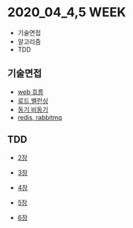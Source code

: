 # 2020_04_4,5 WEEK

- 기술면접
- 알고리즘
- TDD



## 기술면접

- [web 흐름]([https://velog.io/@jisoo1170/Web-%EB%8F%99%EC%9E%91-%EB%B0%A9%EC%8B%9D](https://velog.io/@jisoo1170/Web-동작-방식))
- [로드 밸런싱]([https://velog.io/@jisoo1170/Load-Balancing%EC%9D%B4%EB%9E%80](https://velog.io/@jisoo1170/Load-Balancing이란))
- [동기 비동기]([https://velog.io/@jisoo1170/%EB%8F%99%EA%B8%B0-%EB%B9%84%EB%8F%99%EA%B8%B0-%EC%B2%98%EB%A6%AC%EC%97%90-%EB%8C%80%ED%95%B4%EC%84%9C-%EC%95%8C%EC%95%84%EB%B3%B4%EC%9E%90](https://velog.io/@jisoo1170/동기-비동기-처리에-대해서-알아보자))
- [redis, rabbitmq]([https://velog.io/@jisoo1170/Redis-RabbitMQ-%EC%B0%A8%EC%9D%B4%EC%A0%90%EC%9D%84-%EC%95%8C%EC%95%84%EB%B3%B4%EC%9E%90](https://velog.io/@jisoo1170/Redis-RabbitMQ-차이점을-알아보자))



## TDD

- [2장]([https://velog.io/@jisoo1170/TDD-2%EC%9E%A5-unittest-%EB%AA%A8%EB%93%88%EC%9D%84-%EC%9D%B4%EC%9A%A9%ED%95%9C-%EA%B8%B0%EB%8A%A5-%ED%85%8C%EC%8A%A4%ED%8A%B8-%ED%99%95%EC%9E%A5](https://velog.io/@jisoo1170/TDD-2장-unittest-모듈을-이용한-기능-테스트-확장))
- [3장]([https://velog.io/@jisoo1170/TDD-3%EC%9E%A5-%EB%8B%A8%EC%9C%84-%ED%85%8C%EC%8A%A4%ED%8A%B8%EB%A5%BC-%EC%9D%B4%EC%9A%A9%ED%95%9C-%EA%B0%84%EB%8B%A8%ED%95%9C-%ED%99%88%ED%8E%98%EC%9D%B4%EC%A7%80-%ED%85%8C%EC%8A%A4%ED%8A%B8](https://velog.io/@jisoo1170/TDD-3장-단위-테스트를-이용한-간단한-홈페이지-테스트))

- [4장]([https://velog.io/@jisoo1170/TDD-4%EC%9E%A5-%EC%99%9C-%ED%85%8C%EC%8A%A4%ED%8A%B8%EB%A5%BC-%ED%95%98%EB%8A%94-%EA%B2%83%EC%9D%B8%EA%B0%80](https://velog.io/@jisoo1170/TDD-4장-왜-테스트를-하는-것인가))
- [5장]([https://velog.io/@jisoo1170/TDD-5%EC%9E%A5-%EC%82%AC%EC%9A%A9%EC%9E%90-%EC%9E%85%EB%A0%A5-%EC%A0%80%EC%9E%A5%ED%95%98%EA%B8%B0](https://velog.io/@jisoo1170/TDD-5장-사용자-입력-저장하기))

- [6장]([https://velog.io/@jisoo1170/TDD-6%EC%9E%A5-%EC%B5%9C%EC%86%8C-%EB%8F%99%EC%9E%91-%EC%82%AC%EC%9D%B4%ED%8A%B8-%EA%B5%AC%EC%B6%95](https://velog.io/@jisoo1170/TDD-6장-최소-동작-사이트-구축))



